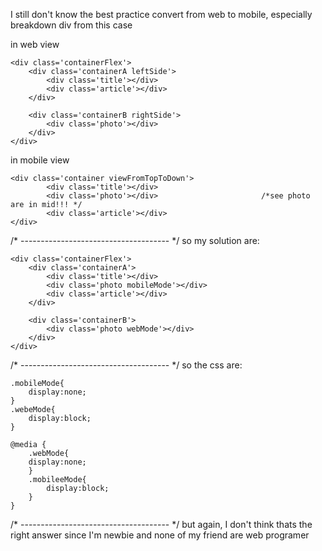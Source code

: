 I still don't know the best practice convert from web to mobile, 
especially breakdown div from this case

in web view
~~~
<div class='containerFlex'>
	<div class='containerA leftSide'>
		<div class='title'></div>
		<div class='article'></div>
	</div>

	<div class='containerB rightSide'>
		<div class='photo'></div>
	</div>
</div>
~~~

in mobile view
~~~
<div class='container viewFromTopToDown'>	
		<div class='title'></div>
		<div class='photo'></div>                       /*see photo are in mid!!! */
		<div class='article'></div>
</div>
~~~

/* ------------------------------------- */
so my solution are:
~~~
<div class='containerFlex'>
	<div class='containerA'>
		<div class='title'></div>
		<div class='photo mobileMode'></div>
		<div class='article'></div>
	</div>

	<div class='containerB'>
		<div class='photo webMode'></div>
	</div>
</div>
~~~

/* ------------------------------------- */
so the css are:
~~~
.mobileMode{
	display:none;
}
.webeMode{
	display:block;
}

@media {
	.webMode{
	display:none;
	}
	.mobileeMode{
		display:block;
	}	
}
~~~
/* ------------------------------------- */
but again, I don't think thats the right answer since I'm newbie and none of my friend are web programer
